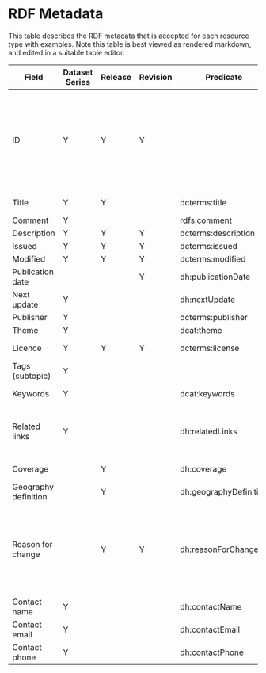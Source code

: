 # RDF Metadata

This table describes the RDF metadata that is accepted for each resource type with examples. Note this table is best viewed as rendered markdown, and edited in a suitable table editor.

| Field                | Dataset Series | Release | Revision | Predicate              | Type                                    | Input / system | Single / Multiple | Changes | Example                                                                                                                                                                                                                                                                                                                                                                                    |
|----------------------|----------------|---------|----------|------------------------|-----------------------------------------|----------------|-------------------|---------|--------------------------------------------------------------------------------------------------------------------------------------------------------------------------------------------------------------------------------------------------------------------------------------------------------------------------------------------------------------------------------------------|
| ID                   | Y              | Y       | Y        |                        | URI                                     | System         | Single            | N       | Series: https://data.gov.uk/data/population-aged-16-to-64-years-level-3-or-above-qualifications/ Release: https://data.gov.uk/data/population-aged-16-to-64-years-level-3-or-above-qualifications/releases/2010-onwards Revision: https://data.gov.uk/data/population-aged-16-to-64-years-level-3-or-above-qualifications/releases/2010-onwards/revision/2                                 |
| Title                | Y              | Y       |          | dcterms:title          | String                                  | Input          | Single            | Y       | Series:  Population aged 16 to 64 years level 3 or above qualifications  Release: 2011 onwards                                                                                                                                                                                                                                                                                             |
| Comment              | Y              |         |          | rdfs:comment           |                                         | Input          | Single            | Y       |                                                                                                                                                                                                                                                                                                                                                                                            |
| Description          | Y              | Y       | Y        | dcterms:description    | String                                  | Input          | Single            | Y/N     |                                                                                                                                                                                                                                                                                                                                                                                            |
| Issued               | Y              | Y       | Y        | dcterms:issued         |                                         | System         | Single            | Y/N     | 2023-06-22T16:00:24.420717962Z                                                                                                                                                                                                                                                                                                                                                             |
| Modified             | Y              | Y       | Y        | dcterms:modified       |                                         | System         | Single            | Y       | 2023-06-22T16:00:24.420717962Z                                                                                                                                                                                                                                                                                                                                                             |
| Publication date     |                |         | Y        | dh:publicationDate     |                                         | Input          | Single            |         | 13 July 2023 9:30                                                                                                                                                                                                                                                                                                                                                                          |
| Next update          | Y              |         |          | dh:nextUpdate          | String                                  | Input          | Single            | Y       | 7 July 2024 9:30:00 July 2024 June - July 2024 July 2024 (provisional)                                                                                                                                                                                                                                                                                                                     |
| Publisher            | Y              |         |          | dcterms:publisher      | URI                                     | Input          | Single            | Y       |                                                                                                                                                                                                                                                                                                                                                                                            |
| Theme                | Y              |         |          | dcat:theme             | URI                                     | Input          | Single            | Y       |                                                                                                                                                                                                                                                                                                                                                                                            |
| Licence              | Y              | Y       | Y        | dcterms:license        | URI                                     | Input          | Single            | Y       | https://www.nationalarchives.gov.uk/doc/open-government-licence/version/3/                                                                                                                                                                                                                                                                                                                 |
| Tags (subtopic)      | Y              |         |          |                        | String/URI?                             | Input          | Multiple          | Y       | environment                                                                                                                                                                                                                                                                                                                                                                                |
| Keywords             | Y              |         |          | dcat:keywords          | String?                                 | Input          | Multiple          | Y       | annual population survey, national vocational qualification, exams                                                                                                                                                                                                                                                                                                                         |
| Related links        | Y              |         |          | dh:relatedLinks        | URL + string + depatment + theme + date | Input          | Multiple          | Y       | Aged 19 years and over further education and skills participation                                                                                                                                                                                                                                                                                                                          |
| Coverage             |                | Y       |          | dh:coverage            | URI                                     | Input          | Single            | N       | http://statistics.data.gov.uk/id/statistical-geography/E92000001                                                                                                                                                                                                                                                                                                                           |
| Geography definition |                | Y       |          | dh:geographyDefinition | String                                  | Input          | Single            | N       | Local Authority Districts and Unitary Authorities, Regions, Counties, Nation (England)                                                                                                                                                                                                                                                                                                     |
| Reason for change    |                | Y       | Y        | dh:reasonForChange     | String                                  | Input          |                   | N       | Release:  Major restructure of Local Authority reference data following the census leading to many new, updated or removed locations.  Revision:  The latest version of this data contains additional data for the new year of 2021. In addition some minor corrections to to rounding issues for some historic data in 2011 have been fixed. One duplicate piece of data was also deleted |
| Contact name         | Y              |         |          | dh:contactName         |                                         | Input          | Single            | Y       | Rob Chambers                                                                                                                                                                                                                                                                                                                                                                               |
| Contact email        | Y              |         |          | dh:contactEmail        |                                         | Input          | Single            | Y       | rob@swirrl.com                                                                                                                                                                                                                                                                                                                                                                             |
| Contact phone        | Y              |         |          | dh:contactPhone        |                                         | Input          | Single            | Y       | 1234567890                                                                                                                                                                                                                                                                                                                                                                                 |
